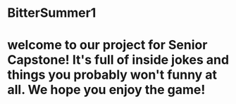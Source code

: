# BitterSummer1

# welcome to our project for Senior Capstone! It's full of inside jokes and things you probably won't funny at all. We hope you enjoy the game! 
